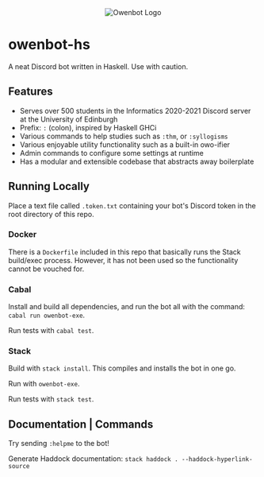 <div align="center">
<img alt="Owenbot Logo" src="https://i.imgur.com/oDFn4Ep.png" />

</div>

# owenbot-hs 

A neat Discord bot written in Haskell. Use with caution.

## Features

- Serves over 500 students in the Informatics 2020-2021 Discord server at the University of Edinburgh
- Prefix: `:` (colon), inspired by Haskell GHCi
- Various commands to help studies such as `:thm`, or `:syllogisms`
- Various enjoyable utility functionality such as a built-in owo-ifier
- Admin commands to configure some settings at runtime
- Has a modular and extensible codebase that abstracts away boilerplate

## Running Locally

Place a text file called `.token.txt` containing your bot's Discord token in the root directory of this repo.

### Docker

There is a `Dockerfile` included in this repo that basically runs the Stack build/exec process.
However, it has not been used so the functionality cannot be vouched for.

### Cabal

Install and build all dependencies, and run the bot all with the command: `cabal run owenbot-exe`.

Run tests with `cabal test`.

### Stack

Build with `stack install`. This compiles and installs the bot in one go.

Run with `owenbot-exe`.

Run tests with `stack test`.

## Documentation | Commands

Try sending `:helpme` to the bot!

Generate Haddock documentation:
`stack haddock . --haddock-hyperlink-source`
